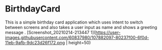 # BirthdayCard
This is a simple birthday card application which uses intent to switch between screens and also takes a user input as name and shows a greeting message .
[Screenshot_20210214-213447 1](https://user-images.githubusercontent.com/60837980/107882097-80237f00-6f0d-11eb-9afb-9dc23d26f172.png | height=50)
